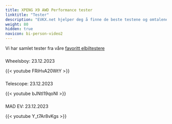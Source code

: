 ```yaml
---
title: XPENG X9 AWD Performance tester
linktitle: "Tester"
description: "EVKX.net hjelper deg å finne de beste testene og omtalene av denne modellen."
weight: 80
hidden: true
navicon: bi-person-video2
---
```

Vi har samlet tester fra våre [favoritt elbiltestere](../../../../../guides/evreviewers/)

<div class="container text-center shadow p-2 pe-4 mb-5 bg-body-tertiary rounded border">
<h3></h3>
<p>Wheelsboy: 23.12.2023</p>

{{< youtube FRiHvA20WtY >}}

</div>
<div class="container text-center shadow p-2 pe-4 mb-5 bg-body-tertiary rounded border">
<h3></h3>
<p>Telescope: 23.12.2023</p>

{{< youtube bJNtI19qoNI >}}

</div>
<div class="container text-center shadow p-2 pe-4 mb-5 bg-body-tertiary rounded border">
<h3></h3>
<p>MAD EV: 23.12.2023</p>

{{< youtube Y_t7Ar8vKgs >}}

</div>
